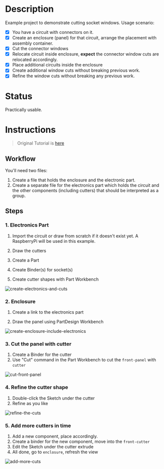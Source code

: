 # Description

Example project to demonstrate cutting socket windows. Usage scenario: 

- [x] You have a circuit with connectors on it.
- [x] Create an enclosure (panel) for that circuit, arrange the placement with assembly container. 
- [x] Cut the connector windows 
- [x] Relocate circuit inside enclosure, **expect** the connector window cuts are relocated accordingly. 
- [x] Place additional circuits inside the enclosure 
- [x] Create additional window cuts without breaking previous work.
- [x] Refine the window cuts without breaking any previous work.

# Status 

Practically usable.

# Instructions

> Original Tutorial is [here](https://github.com/realthunder/FreeCAD_assembly3/wiki/Modeling-using-Assembly)

## Workflow 

You'll need two files: 

1. Create a file that holds the enclosure and the electronic part.
2. Create a separate file for the electronics part which holds the circuit and the other components (including cutters) that should be interpreted as a group. 

## Steps 

### 1. Electronics Part 

1. Import the circuit or draw from scratch if it doesn't exist yet. A RaspberryPi will be used in this example.

2. Draw the cutters

  1. Create a Part 
  2. Create Binder(s) for socket(s)
  3. Create cutter shapes with Part Workbench 
  
  ![create-electronics-and-cuts](https://user-images.githubusercontent.com/6639874/45267486-f20e5900-b475-11e8-801d-ef517e4e2cc9.gif)

### 2. Enclosure 

1. Create a link to the electronics part 

2. Draw the panel using PartDesign Workbench

![create-enclosure-include-electronics](https://user-images.githubusercontent.com/6639874/45267641-e4a69e00-b478-11e8-9509-98893d83eeee.gif)

### 3. Cut the panel with cutter

1. Create a Binder for the cutter 
2. Use "Cut" command in the Part Workbench to cut the `front-panel` with `cutter`

![cut-front-panel](https://user-images.githubusercontent.com/6639874/45267662-7a422d80-b479-11e8-92d9-f66e95c048e0.gif)

### 4. Refine the cutter shape 

1. Double-click the Sketch under the cutter
2. Refine as you like

![refine-the-cuts](https://user-images.githubusercontent.com/6639874/45267676-c3927d00-b479-11e8-84d2-50773c2ae013.gif)

### 5. Add more cutters in time

1. Add a new component, place accordingly. 
2. Create a binder for the new component, move into the `front-cutter`
3. Edit the Sketch under the cutter extrude 
4. All done, go to `enclosure`, refresh the view

![add-more-cuts](https://user-images.githubusercontent.com/6639874/45267929-08201780-b47e-11e8-82af-db39824790b5.gif)
